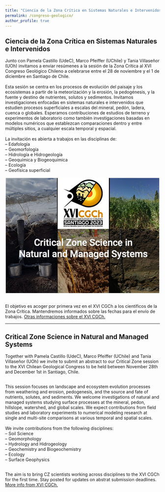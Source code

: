 ```yaml
---
title: "Ciencia de la Zona Crítica en Sistemas Naturales e Intervenidos"
permalink: /congreso-geologico/
author_profile: true
---
```


<h2><b>Ciencia de la Zona Crítica en Sistemas Naturales e Intervenidos </b></h2> 
Junto con Pamela Castillo (UdeC), Marco Pfeiffer (UChile) y Tania Villaseñor (UOh) invitamos a enviar resúmenes a la sesión de la Zona Crítica al XVI Congreso Geológico Chileno a celebrarse entre el 28 de noviembre y el 1 de diciembre en Santiago de Chile. <br>
<br>
Esta sesión se centra en los procesos de evolución del paisaje y los ecosistemas a partir de la meteorización y la erosión, la pedogénesis, y la fuente y destino de nutrientes, solutos y sedimentos. Invitamos investigaciones enfocadas en sistemas naturales e intervenidos que estudien procesos superficiales a escalas del mineral, pedón, ladera, cuenca o globales. Esperamos contribuciones de estudios de terreno y experimentos de laboratorio como también investigaciones basadas en modelos numéricos que establezcan comparaciones dentro y entre múltiples sitios, a cualquier escala temporal y espacial.<br> 
<br>
La invitación es abierta a trabajos en las disciplinas de:<br> 
 – Edafología<br>
 – Geomorfología<br>
 – Hidrología e Hidrogeología<br>
 – Geoquímica y Biogeoquímica<br>
 – Ecología<br>
 – Geofísica superficial<br><br>
<center><img style="float: center;" src="/images/CongresoGeologico.png" alt="AficheCongreso"></center><br>
  
El objetivo es acoger por primera vez en el XVI CGCh a los científicos de la Zona Crítica. Mantendremos informados sobre las fechas para el envío de trabajos. <a href="https://sociedadgeologica.cl/congreso-geologico-chileno-2023/">Otras informaciones sobre el XVI CGCh.</a><br>

---
<h2><b>Critical Zone Science in Natural and Managed Systems</b></h2> 
Together with Pamela Castillo (UdeC), Marco Pfeiffer (UChile) and Tania Villaseñor (UOh) we invite to submit an abstract to our Critical Zone session to the XVI Chilean Geological Congress to be held between November 28th and December 1st in Santiago, Chile. <br>
<br>

This session focuses on landscape and ecosystem evolution processes from weathering and erosion, pedogenesis, and the source and fate of nutrients, solutes, and sediments. We welcome investigations of natural and managed systems studying surface processes at the mineral, pedon, hillslope, watershed, and global scales.  We expect contributions from field studies and laboratory experiments to numerical modeling research at single and multi-site comparisons at various temporal and spatial scales.<br> 
<br>
We invite contributions from the following disciplines:<br> 
 – Soil Science<br>
 – Geomorphology<br>
 – Hydrology and Hidrogeology<br>
 – Geochemistry and Biogeochemistry<br>
 – Ecology<br>
 – Surface Geophysics<br><br>
  
The aim is to bring CZ scientists working across disciplines to the XVI CGCh for the first time. Stay posted for updates on abstrat submission deadlines. <a href="https://sociedadgeologica.cl/congreso-geologico-chileno-2023/">More info from XVI CGCh.</a><br>
